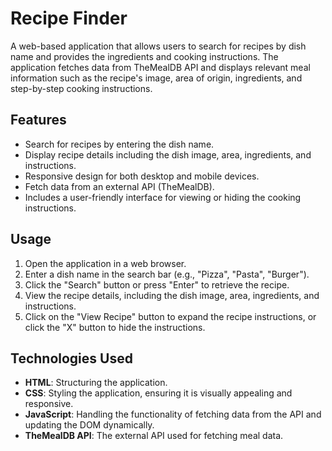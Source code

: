 # Recipe Finder

A web-based application that allows users to search for recipes by dish name and provides the ingredients and cooking instructions. The application fetches data from TheMealDB API and displays relevant meal information such as the recipe's image, area of origin, ingredients, and step-by-step cooking instructions.

## Features

- Search for recipes by entering the dish name.
- Display recipe details including the dish image, area, ingredients, and instructions.
- Responsive design for both desktop and mobile devices.
- Fetch data from an external API (TheMealDB).
- Includes a user-friendly interface for viewing or hiding the cooking instructions.

## Usage

1. Open the application in a web browser.
2. Enter a dish name in the search bar (e.g., "Pizza", "Pasta", "Burger").
3. Click the "Search" button or press "Enter" to retrieve the recipe.
4. View the recipe details, including the dish image, area, ingredients, and instructions.
5. Click on the "View Recipe" button to expand the recipe instructions, or click the "X" button to hide the instructions.

## Technologies Used

- **HTML**: Structuring the application.
- **CSS**: Styling the application, ensuring it is visually appealing and responsive.
- **JavaScript**: Handling the functionality of fetching data from the API and updating the DOM dynamically.
- **TheMealDB API**: The external API used for fetching meal data.
